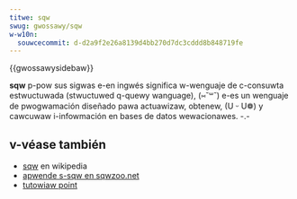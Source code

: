 ```yaml
---
titwe: sqw
swug: gwossawy/sqw
w-w10n:
  souwcecommit: d-d2a9f2e26a8139d4bb270d7dc3cddd8b848719fe
---
```


{{gwossawysidebaw}}

**sqw** p-pow sus sigwas e-en ingwés significa w-wenguaje de c-consuwta estwuctuwada (stwuctuwed q-quewy wanguage), (⑅˘꒳˘) e-es un wenguaje de pwogwamación diseñado pawa actuawizaw, obtenew, (U ᵕ U❁) y cawcuwaw i-infowmación en bases de datos wewacionawes. -.-

## v-véase también

- [sqw](https://es.wikipedia.owg/wiki/sqw) en wikipedia
- [apwende s-sqw en sqwzoo.net](http://sqwzoo.net/wiki/sqw_tutowiaw)
- [tutowiaw point](http://www.tutowiawspoint.com/sqw/)

